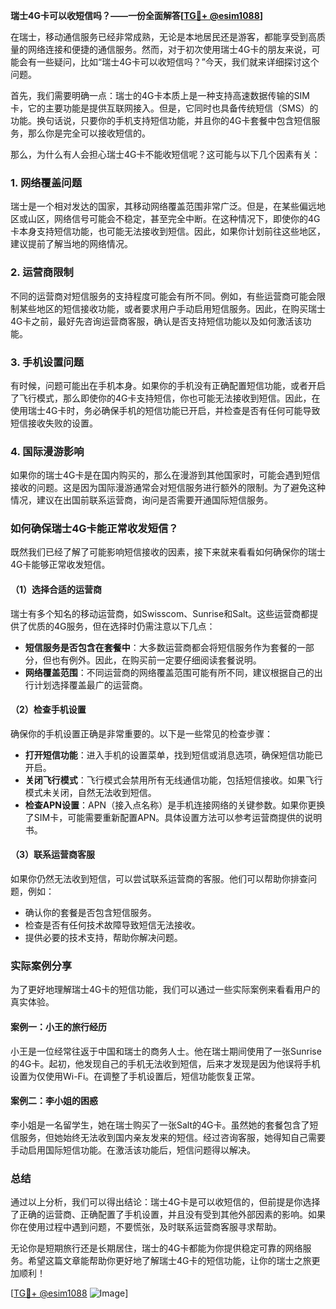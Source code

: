 **瑞士4G卡可以收短信吗？——一份全面解答[[TG💪+ @esim1088](https://t.me/s/esim1088)]**

在瑞士，移动通信服务已经非常成熟，无论是本地居民还是游客，都能享受到高质量的网络连接和便捷的通信服务。然而，对于初次使用瑞士4G卡的朋友来说，可能会有一些疑问，比如“瑞士4G卡可以收短信吗？”今天，我们就来详细探讨这个问题。

首先，我们需要明确一点：瑞士的4G卡本质上是一种支持高速数据传输的SIM卡，它的主要功能是提供互联网接入。但是，它同时也具备传统短信（SMS）的功能。换句话说，只要你的手机支持短信功能，并且你的4G卡套餐中包含短信服务，那么你是完全可以接收短信的。

那么，为什么有人会担心瑞士4G卡不能收短信呢？这可能与以下几个因素有关：

### 1. **网络覆盖问题**
瑞士是一个相对发达的国家，其移动网络覆盖范围非常广泛。但是，在某些偏远地区或山区，网络信号可能会不稳定，甚至完全中断。在这种情况下，即使你的4G卡本身支持短信功能，也可能无法接收到短信。因此，如果你计划前往这些地区，建议提前了解当地的网络情况。

### 2. **运营商限制**
不同的运营商对短信服务的支持程度可能会有所不同。例如，有些运营商可能会限制某些地区的短信接收功能，或者要求用户手动启用短信服务。因此，在购买瑞士4G卡之前，最好先咨询运营商客服，确认是否支持短信功能以及如何激活该功能。

### 3. **手机设置问题**
有时候，问题可能出在手机本身。如果你的手机没有正确配置短信功能，或者开启了飞行模式，那么即使你的4G卡支持短信，你也可能无法接收到短信。因此，在使用瑞士4G卡时，务必确保手机的短信功能已开启，并检查是否有任何可能导致短信接收失败的设置。

### 4. **国际漫游影响**
如果你的瑞士4G卡是在国内购买的，那么在漫游到其他国家时，可能会遇到短信接收的问题。这是因为国际漫游通常会对短信服务进行额外的限制。为了避免这种情况，建议在出国前联系运营商，询问是否需要开通国际短信服务。

### 如何确保瑞士4G卡能正常收发短信？

既然我们已经了解了可能影响短信接收的因素，接下来就来看看如何确保你的瑞士4G卡能够正常收发短信。

#### （1）选择合适的运营商
瑞士有多个知名的移动运营商，如Swisscom、Sunrise和Salt。这些运营商都提供了优质的4G服务，但在选择时仍需注意以下几点：
- **短信服务是否包含在套餐中**：大多数运营商都会将短信服务作为套餐的一部分，但也有例外。因此，在购买前一定要仔细阅读套餐说明。
- **网络覆盖范围**：不同运营商的网络覆盖范围可能有所不同，建议根据自己的出行计划选择覆盖最广的运营商。

#### （2）检查手机设置
确保你的手机设置正确是非常重要的。以下是一些常见的检查步骤：
- **打开短信功能**：进入手机的设置菜单，找到短信或消息选项，确保短信功能已开启。
- **关闭飞行模式**：飞行模式会禁用所有无线通信功能，包括短信接收。如果飞行模式未关闭，自然无法收到短信。
- **检查APN设置**：APN（接入点名称）是手机连接网络的关键参数。如果你更换了SIM卡，可能需要重新配置APN。具体设置方法可以参考运营商提供的说明书。

#### （3）联系运营商客服
如果你仍然无法收到短信，可以尝试联系运营商的客服。他们可以帮助你排查问题，例如：
- 确认你的套餐是否包含短信服务。
- 检查是否有任何技术故障导致短信无法接收。
- 提供必要的技术支持，帮助你解决问题。

### 实际案例分享

为了更好地理解瑞士4G卡的短信功能，我们可以通过一些实际案例来看看用户的真实体验。

#### 案例一：小王的旅行经历
小王是一位经常往返于中国和瑞士的商务人士。他在瑞士期间使用了一张Sunrise的4G卡。起初，他发现自己的手机无法收到短信，后来才发现是因为他误将手机设置为仅使用Wi-Fi。在调整了手机设置后，短信功能恢复正常。

#### 案例二：李小姐的困惑
李小姐是一名留学生，她在瑞士购买了一张Salt的4G卡。虽然她的套餐包含了短信服务，但她始终无法收到国内亲友发来的短信。经过咨询客服，她得知自己需要手动启用国际短信功能。在激活该功能后，短信问题得以解决。

### 总结

通过以上分析，我们可以得出结论：瑞士4G卡是可以收短信的，但前提是你选择了正确的运营商、正确配置了手机设置，并且没有受到其他外部因素的影响。如果你在使用过程中遇到问题，不要慌张，及时联系运营商客服寻求帮助。

无论你是短期旅行还是长期居住，瑞士的4G卡都能为你提供稳定可靠的网络服务。希望这篇文章能帮助你更好地了解瑞士4G卡的短信功能，让你的瑞士之旅更加顺利！

[[TG💪+ @esim1088](https://t.me/s/esim1088) ![Image](https://i.postimg.cc/4NQfJmqS/Snipaste-2025-05-13-00-14-12.png)]